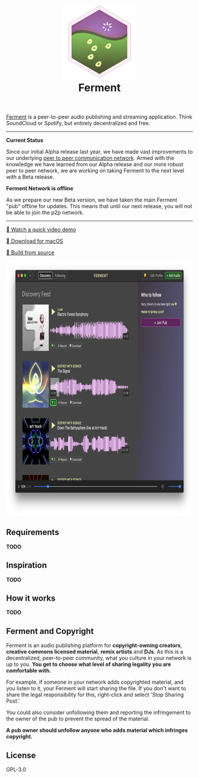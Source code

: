 <h1 align="center">
  <br>
  <a href="http://ferment.audio"><img src="/ferment-logo.png" alt="Ferment" width="200"></a>
  <br>
  Ferment
  <br>
  <br>
</h1>


[Ferment](http://ferment.audio) is a peer-to-peer audio publishing and streaming application. Think SoundCloud or Spotify, but entirely decentralized and free.

---

**Current Status**

Since our initial Alpha release last year, we have made vast improvements to our underlying [peer to peer communication network](https://github.com/ssbc). Armed with the knowledge we have learned from our Alpha release and our more robust peer to peer network, we are working on taking Ferment to the next level with a Beta release.
 
**Ferment Network is offline**

As we prepare our new Beta version, we have taken the main Ferment "pub" offline for updates. This means that until our next release, you will not be able to join the p2p network.

---

[ Watch a quick video demo](https://www.youtube.com/watch?v=xgvxXbWYmrI)

[ Download for macOS](https://github.com/mmckegg/ferment/releases)

[ Build from source](#install)

<img src="/assets/ferment-screenshot-0.0.0.jpg" alt="WebTorrent" width="888" height="688" />

## Requirements

**TODO**

## Inspiration

**TODO**

## How it works

**TODO**

## Ferment and Copyright

Ferment is an audio publishing platform for **copyright-owning creators**, **creative commons licensed material**, **remix artists** and **DJs**. As this is a decentralized, peer-to-peer community, what you culture in your network is up to you. **You get to choose what level of sharing legality you are comfortable with.**

For example, if someone in your network adds copyrighted material, and you listen to it, your Ferment will start sharing the file. If you don't want to share the legal responsibility for this, right-click and select 'Stop Sharing Post.'

You could also consider unfollowing them and reporting the infringement to the owner of the pub to prevent the spread of the material.

**A pub owner should unfollow anyone who adds material which infringes copyright.**

## License

GPL-3.0
